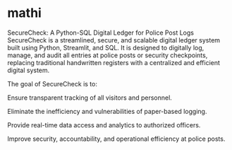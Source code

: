 # mathi
SecureCheck: A Python-SQL Digital Ledger for Police Post Logs
SecureCheck is a streamlined, secure, and scalable digital ledger system built using Python, Streamlit, and SQL. It is designed to digitally log, manage, and audit all entries at police posts or security checkpoints, replacing traditional handwritten registers with a centralized and efficient digital system.

The goal of SecureCheck is to:

Ensure transparent tracking of all visitors and personnel.

Eliminate the inefficiency and vulnerabilities of paper-based logging.

Provide real-time data access and analytics to authorized officers.

Improve security, accountability, and operational efficiency at police posts.


